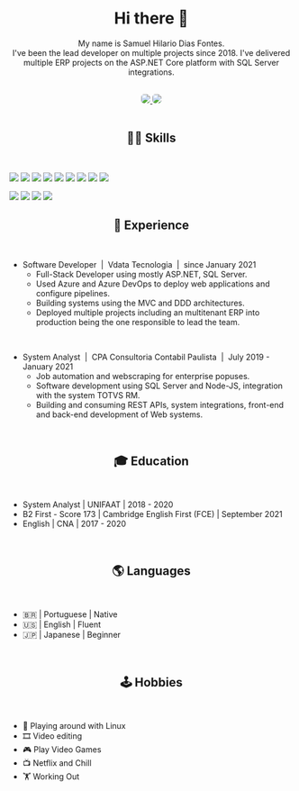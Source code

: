 <h1 align="center">
Hi there 👋
</h1>



<p align="center">
My name is Samuel Hilario Dias Fontes.
<br/>I've been the lead developer on multiple projects since 2018. I've delivered multiple ERP projects on the ASP.NET Core platform with SQL Server integrations.<br/>
  
</p>
<br/>
<div align=center>
<a href="mailto:samugueldias@gmail.com" alt="Gmail">
  <img src="https://img.shields.io/badge/samugueldias@gmail.com-F74141?style=for-the-badge&logoColor=white&logo=gmail&link=mailto:samugueldias@gmail.com" style="border-radius:5px"/>
</a>
<a href="https://www.linkedin.com/in/samuel-hilario-dias-fontes-875171183/">
  <img src="https://img.shields.io/badge/Samuel%20Fontes-0e76a8?style=for-the-badge&logo=Linkedin&link=https://www.linkedin.com/in/samuel-hilario-dias-fontes-875171183/" style="border-radius:5px"/>
</a>
</div>
<br/>
<h2 align='center'>
👨‍💻  Skills
</h2>
<br/>

![](https://img.shields.io/badge/SQL%20Sever-CC2927?style=flat&logo=microsoft%20sql%20server&logoColor=whitelogoWidth=30)
![](https://img.shields.io/badge/C%23-5C2D91?logoWidth=30&logo=c-sharp&logoWidth=30)
![](https://img.shields.io/badge/-5C2D91?logoWidth=30&logo=.Net)
![](https://img.shields.io/badge/JavaScript-002750?style=flat&logo=JavaScript&logoColor=white)
![](https://img.shields.io/badge/Node.JS-6DA55F?style=for-the-badge&logo=node.js&logoColor=white&style=flat&logoWidth=30)
![](https://img.shields.io/badge/Python-ffd343?style=flat&logo=Python&logoColor=white)
![](https://img.shields.io/badge/HTML5-E96228?style=flat&logo=HTML5&logoColor=white)
![](https://img.shields.io/badge/bootstrap-%23563D7C.svg?style=for-the-badge&logo=bootstrap&logoColor=white&style=flat&logoWidth=30)
![](https://img.shields.io/badge/CSS3-2862E9?style=flat&logo=CSS3&logoColor=white)

![](https://img.shields.io/badge/azure-%230072C6.svg?style=for-the-badge&logo=microsoftazure&logoColor=white&style=flat&logoWidth=30)
![](https://img.shields.io/badge/git-%23F05033.svg?style=for-the-badge&logo=git&logoColor=white&style=flat&logoWidth=30)
![](https://img.shields.io/badge/Linux-0F1624?style=for-the-badge&logo=linux&logoColor=white&style=flat&logoWidth=30)
![](https://img.shields.io/badge/Windows-0078D6?style=for-the-badge&logo=windows&logoColor=white&style=flat&logoWidth=30)


<h2 align='center'>
💼 Experience 
</h2>
<br/>

+ Software Developer &nbsp;|&nbsp; Vdata Tecnologia &nbsp;|&nbsp; since January 2021
    * Full-Stack Developer using mostly ASP.NET, SQL Server. 
    * Used Azure and Azure DevOps to deploy web applications and configure pipelines. 
    * Building systems using the MVC and DDD architectures. 
    * Deployed multiple projects including an multitenant ERP into production being the one responsible to lead the team.

<br/>

+  System Analyst  &nbsp;|&nbsp; CPA Consultoria Contabil Paulista &nbsp;|&nbsp; July 2019 - January 2021
    * Job automation and webscraping for enterprise popuses. 
    * Software development using SQL Server and Node-JS, integration with the system TOTVS RM. 
    * Building and consuming REST APIs, system integrations, front-end and back-end development of Web systems.
    
<br/>
    
<h2 align='center'>
🎓 Education
</h2>
<br/>

- System Analyst | UNIFAAT | 2018 - 2020
- B2 First - Score 173 | Cambridge English First (FCE) | September 2021
- English | CNA | 2017 - 2020

<br/>
<h2 align='center'>
🌎 Languages
</h2>
<br/>

- 🇧🇷 | Portuguese | Native
- 🇺🇸 | English    | Fluent
- 🇯🇵 | Japanese   | Beginner

<br/>
<h2 align='center'>
🕹️
Hobbies
</h2>
<br/>

- 🐧 Playing around with Linux 
- 🎞️ Video editing
- 🎮 Play Video Games
- 📺 Netflix and Chill
- 🏋️ Working Out
